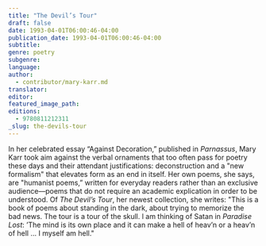 ```yaml
---
title: "The Devil’s Tour"
draft: false
date: 1993-04-01T06:00:46-04:00
publication_date: 1993-04-01T06:00:46-04:00
subtitle:
genre: poetry
subgenre:
language:
author:
  - contributor/mary-karr.md
translator:
editor:
featured_image_path:
editions:
  - 9780811212311
_slug: the-devils-tour
---
```


In her celebrated essay “Against Decoration,” published in _Parnassus_, Mary Karr took aim against the verbal ornaments that too often pass for poetry these days and their attendant justifications: deconstruction and a "new formalism" that elevates form as an end in itself. Her own poems, she says, are "humanist poems,” written for everyday readers rather than an exclusive audience––poems that do not require an academic explication in order to be understood. Of _The Devil’s Tour_, her newest collection, she writes: "This is a book of poems about standing in the dark, about trying to memorize the bad news. The tour is a tour of the skull. l am thinking of Satan in _Paradise Lost_: ’The mind is its own place and it can make a hell of heav’n or a heav’n of hell ... I myself am hell."

